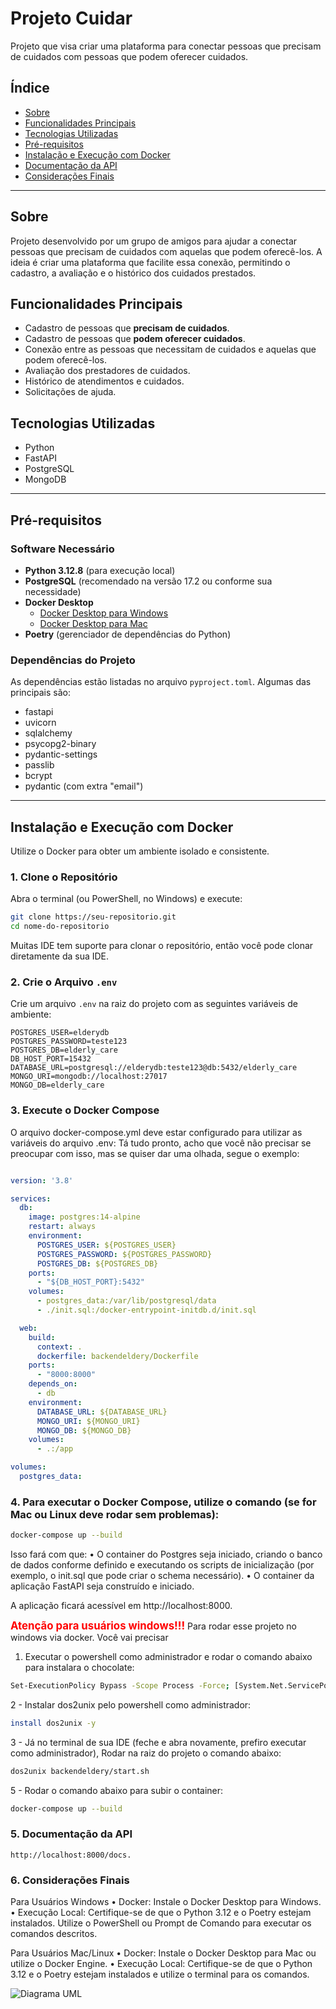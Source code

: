 # Projeto Cuidar

Projeto que visa criar uma plataforma para conectar pessoas que precisam de cuidados com pessoas que podem oferecer cuidados.

## Índice

- [Sobre](#sobre)
- [Funcionalidades Principais](#funcionalidades-principais)
- [Tecnologias Utilizadas](#tecnologias-utilizadas)
- [Pré-requisitos](#pré-requisitos)
- [Instalação e Execução com Docker](#instalação-e-execução-com-docker)
- [Documentação da API](#documentação-da-api)
- [Considerações Finais](#considerações-finais)

---

## Sobre

Projeto desenvolvido por um grupo de amigos para ajudar a conectar pessoas que precisam de cuidados com aquelas que podem oferecê-los. A ideia é criar uma plataforma que facilite essa conexão, permitindo o cadastro, a avaliação e o histórico dos cuidados prestados.

## Funcionalidades Principais

- Cadastro de pessoas que **precisam de cuidados**.
- Cadastro de pessoas que **podem oferecer cuidados**.
- Conexão entre as pessoas que necessitam de cuidados e aquelas que podem oferecê-los.
- Avaliação dos prestadores de cuidados.
- Histórico de atendimentos e cuidados.
- Solicitações de ajuda.

## Tecnologias Utilizadas

- Python
- FastAPI
- PostgreSQL
- MongoDB

---

## Pré-requisitos

### Software Necessário

- **Python 3.12.8** (para execução local)
- **PostgreSQL** (recomendado na versão 17.2 ou conforme sua necessidade)
- **Docker Desktop**  
  - [Docker Desktop para Windows](https://www.docker.com/products/docker-desktop/)  
  - [Docker Desktop para Mac](https://www.docker.com/products/docker-desktop/)
- **Poetry** (gerenciador de dependências do Python)

### Dependências do Projeto

As dependências estão listadas no arquivo `pyproject.toml`. Algumas das principais são:

- fastapi
- uvicorn
- sqlalchemy
- psycopg2-binary
- pydantic-settings
- passlib
- bcrypt
- pydantic (com extra "email")

---

## Instalação e Execução com Docker

Utilize o Docker para obter um ambiente isolado e consistente.

### 1. Clone o Repositório

Abra o terminal (ou PowerShell, no Windows) e execute:

```bash
git clone https://seu-repositorio.git
cd nome-do-repositorio
```
Muitas IDE tem suporte para clonar o repositório, então você pode clonar diretamente da sua IDE.



### 2. Crie o Arquivo `.env`

Crie um arquivo `.env` na raiz do projeto com as seguintes variáveis de ambiente:

```
POSTGRES_USER=elderydb
POSTGRES_PASSWORD=teste123
POSTGRES_DB=elderly_care
DB_HOST_PORT=15432
DATABASE_URL=postgresql://elderydb:teste123@db:5432/elderly_care
MONGO_URI=mongodb://localhost:27017
MONGO_DB=elderly_care
```

### 3. Execute o Docker Compose

O arquivo docker-compose.yml deve estar configurado para utilizar as variáveis do arquivo .env:
Tá tudo pronto, acho que você não precisar se preocupar com isso, mas se quiser dar uma olhada, segue o exemplo:
```yaml

version: '3.8'

services:
  db:
    image: postgres:14-alpine
    restart: always
    environment:
      POSTGRES_USER: ${POSTGRES_USER}
      POSTGRES_PASSWORD: ${POSTGRES_PASSWORD}
      POSTGRES_DB: ${POSTGRES_DB}
    ports:
      - "${DB_HOST_PORT}:5432"
    volumes:
      - postgres_data:/var/lib/postgresql/data
      - ./init.sql:/docker-entrypoint-initdb.d/init.sql

  web:
    build:
      context: .
      dockerfile: backendeldery/Dockerfile
    ports:
      - "8000:8000"
    depends_on:
      - db
    environment:
      DATABASE_URL: ${DATABASE_URL}
      MONGO_URI: ${MONGO_URI}
      MONGO_DB: ${MONGO_DB}
    volumes:
      - .:/app

volumes:
  postgres_data:
```

### 4. Para executar o Docker Compose, utilize o comando (se for Mac ou Linux deve rodar sem problemas):

```bash
docker-compose up --build
```
Isso fará com que:
	•	O container do Postgres seja iniciado, criando o banco de dados conforme definido e executando os scripts de inicialização (por exemplo, o init.sql que pode criar o schema necessário).
	•	O container da aplicação FastAPI seja construído e iniciado.

A aplicação ficará acessível em http://localhost:8000.

<span style="color: red; font-size: larger;">**Atenção para usuários windows!!!**</span>
Para rodar esse projeto no windows via  docker. Você vai precisar
1. Executar o powershell como administrador e rodar o comando abaixo para instalara o chocolate:
```bash
Set-ExecutionPolicy Bypass -Scope Process -Force; [System.Net.ServicePointManager]::SecurityProtocol = [System.Net.ServicePointManager]::SecurityProtocol -bor 3072; iex ((New-Object System.Net.WebClient).DownloadString('https://community.chocolatey.org/install.ps1'))  

```
2 - Instalar dos2unix pelo powershell como administrador:
```bash
install dos2unix -y
```
3 - Já no terminal de sua IDE (feche e abra novamente, prefiro executar como administrador), Rodar na raiz do projeto o comando abaixo:
```bash
dos2unix backendeldery/start.sh
```
5 - Rodar o comando abaixo para subir o container:	
```bash
docker-compose up --build
```


### 5. Documentação da API
```
http://localhost:8000/docs.
```
### 6. Considerações Finais

Para Usuários Windows
	•	Docker:
Instale o Docker Desktop para Windows.
	•	Execução Local:
Certifique-se de que o Python 3.12 e o Poetry estejam instalados. Utilize o PowerShell ou Prompt de Comando para executar os comandos descritos.

Para Usuários Mac/Linux
	•	Docker:
Instale o Docker Desktop para Mac ou utilize o Docker Engine.
	•	Execução Local:
Certifique-se de que o Python 3.12 e o Poetry estejam instalados e utilize o terminal para os comandos.

![Diagrama UML](http://www.plantuml.com/plantuml/png/RLJ1Rjim3BtxAuXUjc5BFs27ebs70JqC6vRc730I4mkJPKEKCNXR_xsGcLXMcLEizqJgyJqfzvmmfh7ppJluYUOtdWYEVOJK4XoG2Hv_xRusmvcvoQilo7G3_ne0uv4PBjWC0MoWwotv-ViZc4YOwFs7y_94QVaU1tkXNfgNves0xxa9bvDblJvtnnIB2Eyef6Nva185YojaEv1nwDEq8C-4tRBuDWQJN1zq1rLOgDn1b6SFX2K65rgABhbmWcFikyMWflYLjUTHQeUAFyMTtB_KoPZhIhL5rAdcIqjr4XD6qxvjSnxR_IMhnEvvFB29xa2nwg7mVCf-P8hxFowrUvFLrmCAYy4Mifw6sN6gJqVctgmEm7cFigeF2KrTQMQiQc39as8ar2V94OCXYEGntmzktS3D4k7c_rs9jmIaSKb5uSfcNIW6A5p6g_2i-I4Fu6QfaF3WYUVNr66ODgdVvDzw5d5iNVSiPMASfBB7GgzXSQscrKlUcfOwN3rb0THRVfmpgg2dSEmhO3VOzPxjSj-aM1FIGhtSZ8hI7UD9nLlylRszk-BDPnYP-6g0kK06BDjAZ9hD6duCkJTwFts2gH_1O00Nh3EO25ABwOe4nxdSmc62JlugBrTletStMTfrvfw27Jl_2W00)
